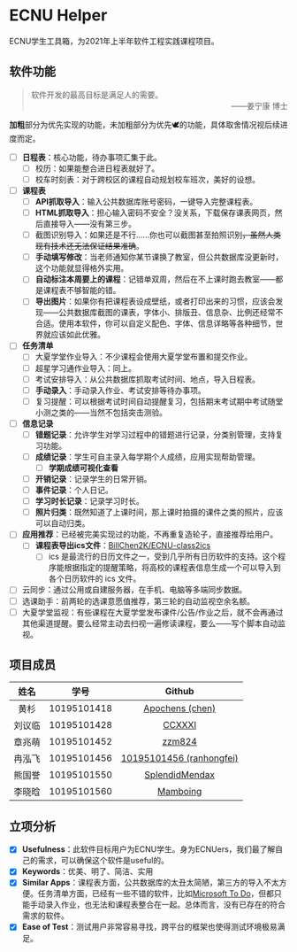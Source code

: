# ECNU Helper

ECNU学生工具箱，为2021年上半年软件工程实践课程项目。

## 软件功能

> <!--这里是写给用户看的，吹得高大上一点-->软件开发的最高目标是满足人的需要。
>
> <div align="right">——姜宁康 博士</div>

**加粗**部分为优先实现的功能，未加粗部分为优先🕊的功能，具体取舍情况视后续进度而定。

* [ ] **日程表**：核心功能，待办事项汇集于此。
  * [ ] 校历：如果能整合进日程表就好了。
  * [ ] 校车时刻表：对于跨校区的课程自动规划校车班次，美好的设想。
* [ ] **课程表**
  * [ ] **API抓取导入**：输入公共数据库账号密码，一键导入完整课程表。
  * [ ] **HTML抓取导入**：担心输入密码不安全？没关系，下载保存课表网页，然后直接导入——没有第三步。
  * [ ] 截图识别导入：如果还是不行……你也可以截图甚至拍照识别<del>，虽然人类现有技术还无法保证结果准确</del>。
  * [ ] **手动填写修改**：当老师通知你某节课换了教室，但公共数据库没更新时，这个功能就显得格外实用。
  * [ ] **自动标注本周要上的课程**：记错单双周，然后在不上课时跑去教室——都是课程表不够智能的错。
  * [ ] **导出图片**：如果你有把课程表设成壁纸，或者打印出来的习惯，应该会发现——公共数据库截图的课表，字体小、排版丑、信息杂、比例还经常不合适。使用本软件，你可以自定义配色、字体、信息详略等各种细节，世界就应该如此优雅。
* [ ] **任务清单**
  * [ ] 大夏学堂作业导入：不少课程会使用大夏学堂布置和提交作业。
  * [ ] 超星学习通作业导入：同上。
  * [ ] 考试安排导入：从公共数据库抓取考试时间、地点，导入日程表。
  * [ ] **手动录入**：手动录入作业、考试安排等待办事项。
  * [ ] 复习提醒：可以根据考试时间自动提醒复习，包括期末考试期中考试随堂小测之类的——当然不包括突击测验。
* [ ] **信息记录**
  * [ ] **错题记录**：允许学生对学习过程中的错题进行记录，分类别管理，支持复习功能。
  * [ ] **成绩记录**：学生可自主录入每学期个人成绩，应用实现帮助管理。
    * [ ] **学期成绩可视化查看**
  * [ ] **开销记录**：记录学生的日常开销。
  * [ ] **事件记录**：个人日记。
  * [ ] **学习时长记录**：记录学习时长。
  * [ ] **照片归类**：既然知道了上课时间，那上课时拍摄的课件之类的照片，应该可以自动归类。
* [ ] **应用推荐**：已经被完美实现过的功能，不再重复造轮子，直接推荐给用户。
  * [ ] **课程表导出ics文件**：[BillChen2K/ECNU-class2ics](https://github.com/BillChen2K/ECNU-class2ics)
    * [ ] ics 是最流行的日历文件之一，受到几乎所有日历软件的支持。这个程序能根据指定的提醒策略，将高校的课程表信息生成一个可以导入到各个日历软件的 ics 文件。
* [ ] 云同步：通过公用或自建服务器，在手机、电脑等多端同步数据。
* [ ] 选课助手：前两轮的选课意愿值推荐，第三轮的自动监视空余名额。
* [ ] 大夏学堂监视：有些课程在大夏学堂发布课件/公告/作业之后，就不会再通过其他渠道提醒。要么经常主动去扫视一遍修读课程，要么——写个脚本自动监视。

## 项目成员

|  姓名  |    学号     |                           Github                           |
| :----: | :---------: | :--------------------------------------------------------: |
|  黄杉  | 10195101418 |       [Apochens (chen)](https://github.com/Apochens)       |
| 刘议临 | 10195101428 |            [CCXXXI](https://github.com/CCXXXI)             |
| 章兆萌 | 10195101452 |            [zzm824](https://github.com/zzm824)             |
| 冉泓飞 | 10195101456 | [10195101456 (ranhongfei)](https://github.com/10195101456) |
| 熊国誉 | 10195101550 |    [SplendidMendax](https://github.com/SplendidMendax)     |
| 李晓晗 | 10195101560 |          [Mamboing](https://github.com/Mamboing)           |

## 立项分析

* [x] **Usefulness**：此软件目标用户为ECNU学生。身为ECNUers，我们最了解自己的需求，可以确保这个软件是useful的。
* [x] **Keywords**：优美、明了、简洁、实用
* [x] **Similar Apps**：课程表方面，公共数据库的太丑太简陋，第三方的导入不太方便。任务清单方面，已经有一些不错的软件，比如[Microsoft To Do](https://www.microsoft.com/store/productId/9NBLGGH5R558)，但都只能手动录入作业，也无法和课程表整合在一起。总体而言，没有已存在的符合需求的软件。
* [x] **Ease of Test**：测试用户非常容易寻找，跨平台的框架也使得测试环境极易满足。
